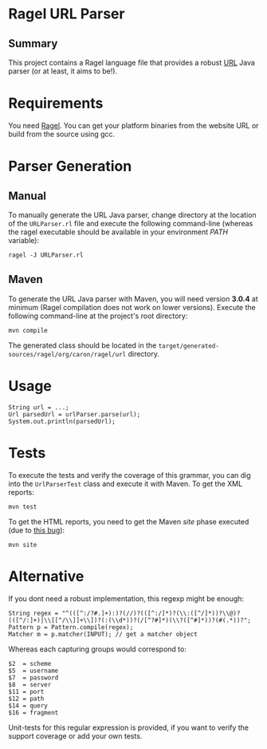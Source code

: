 Ragel URL Parser
================

## Summary

This project contains a Ragel language file that provides a robust [URL](https://dvcs.w3.org/hg/url/raw-file/tip/Overview.html#writing) Java parser (or at least, it aims to be!).

Requirements
============

You need [Ragel](http://www.complang.org/ragel/). You can get your platform binaries from the website URL or build from the source using gcc.

Parser Generation
=================

Manual
------

To manually generate the URL Java parser, change directory at the location of the `URLParser.rl` file and execute the following command-line (whereas the ragel executable should be available in your environment *PATH* variable):
```
ragel -J URLParser.rl
```

Maven
-----

To generate the URL Java parser with Maven, you will need version **3.0.4** at minimum (Ragel compilation does not work on lower versions). Execute the following command-line at the project's root directory:

```
mvn compile
```

The generated class should be located in the `target/generated-sources/ragel/org/caron/ragel/url` directory.

Usage
=====

```
String url = ...;
Url parsedUrl = urlParser.parse(url);
System.out.println(parsedUrl);
```

Tests
=====

To execute the tests and verify the coverage of this grammar, you can dig into the `UrlParserTest` class and execute it with Maven. To get the XML reports:
```
mvn test
```

To get the HTML reports, you need to get the Maven *site* phase executed (due to [this bug](http://jira.codehaus.org/browse/SUREFIRE-616)):
```
mvn site
```

Alternative
===========

If you dont need a robust implementation, this regexp might be enough:

```
String regex = "^(([^:/?#.]+):)?(//)?(([^:/]*)?(\\:([^/]*))?\\@)?(([^/:]+)|\\[[^/\\]]+\\])?(:(\\d*))?(/[^?#]*)(\\?([^#]*))?(#(.*))?";
Pattern p = Pattern.compile(regex);
Matcher m = p.matcher(INPUT); // get a matcher object
```

Whereas each capturing groups would correspond to:

```
$2  = scheme
$5  = username
$7  = password
$8  = server
$11 = port
$12 = path
$14 = query
$16 = fragment
```

Unit-tests for this regular expression is provided, if you want to verify the support coverage or add your own tests.